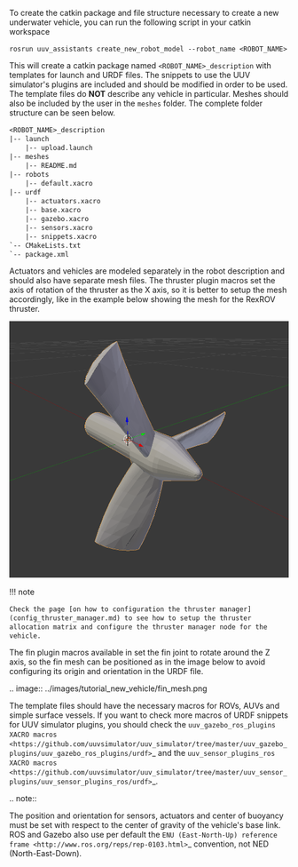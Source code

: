 To create the catkin package and file structure necessary to create a new underwater vehicle, you can run the following script in your catkin workspace 

```
rosrun uuv_assistants create_new_robot_model --robot_name <ROBOT_NAME>
```

This will create a catkin package named `<ROBOT_NAME>_description` with templates for launch and URDF files. The snippets to use the UUV simulator's plugins are included and should be modified in order to be used. The template files do **NOT** describe any vehicle in particular. Meshes should also be included by the user in the `meshes` folder. The complete folder structure can be seen below. 

```
<ROBOT_NAME>_description
|-- launch
    |-- upload.launch
|-- meshes
    |-- README.md
|-- robots
    |-- default.xacro
|-- urdf
    |-- actuators.xacro
    |-- base.xacro
    |-- gazebo.xacro
    |-- sensors.xacro
    |-- snippets.xacro
`-- CMakeLists.txt
`-- package.xml
```

Actuators and vehicles are modeled separately in the robot description and should also have separate mesh files. The thruster plugin macros set the axis of rotation of the thruster as the X axis, so it is better to setup the mesh accordingly, like in the example below showing the mesh for the RexROV thruster.

![Thruster mesh](../images/thruster_mesh.png)

!!! note

    Check the page [on how to configuration the thruster manager](config_thruster_manager.md) to see how to setup the thruster allocation matrix and configure the thruster manager node for the vehicle.

The fin plugin macros available in  set the fin joint to rotate around the
Z axis, so the fin mesh can be positioned as in the image below to avoid
configuring its origin and orientation in the URDF file.

.. image:: ../images/tutorial_new_vehicle/fin_mesh.png

The template files should have the necessary macros for ROVs, AUVs and simple
surface vessels. If you want to check more macros of URDF snippets for UUV
simulator plugins, you should check the `uuv_gazebo_ros_plugins XACRO macros <https://github.com/uuvsimulator/uuv_simulator/tree/master/uuv_gazebo_plugins/uuv_gazebo_ros_plugins/urdf>`_
and the `uuv_sensor_plugins_ros XACRO macros <https://github.com/uuvsimulator/uuv_simulator/tree/master/uuv_sensor_plugins/uuv_sensor_plugins_ros/urdf>`_.

.. note::

  The position and orientation for sensors, actuators and center of buoyancy
  must be set with respect to the center of gravity of the vehicle's base link.
  ROS and Gazebo also use per default the `ENU (East-North-Up) reference frame <http://www.ros.org/reps/rep-0103.html>`_
  convention, not NED (North-East-Down).
